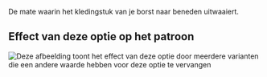 De mate waarin het kledingstuk van je borst naar beneden uitwaaiert.

## Effect van deze optie op het patroon

![Deze afbeelding toont het effect van deze optie door meerdere varianten die een andere waarde hebben voor deze optie te vervangen](tamiko_flare_sample.svg "Effect van deze optie op het patroon")
